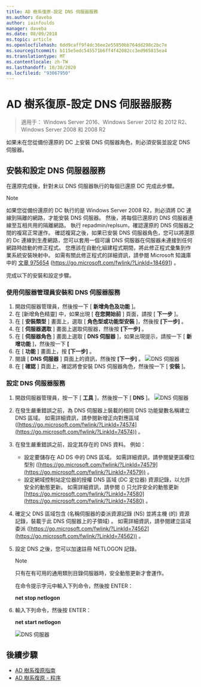 ```yaml
---
title: AD 樹系復原-設定 DNS 伺服器服務
ms.author: daveba
author: iainfoulds
manager: daveba
ms.date: 08/09/2018
ms.topic: article
ms.openlocfilehash: 6dd9caff9f4dc36ee2e55850bb764dd298c2bc7e
ms.sourcegitcommit: b115e5edc545571b6ff4f42082cc3ed965815ea4
ms.translationtype: MT
ms.contentlocale: zh-TW
ms.lasthandoff: 10/30/2020
ms.locfileid: "93067950"
---
```

# <a name="ad-forest-recovery---configuring-the-dns-server-service"></a>AD 樹系復原-設定 DNS 伺服器服務

>適用于： Windows Server 2016、Windows Server 2012 和 2012 R2、Windows Server 2008 和 2008 R2

如果未在您從備份還原的 DC 上安裝 DNS 伺服器角色，則必須安裝並設定 DNS 伺服器。

## <a name="install-and-configure-the-dns-server-service"></a>安裝和設定 DNS 伺服器服務

在還原完成後，針對未以 DNS 伺服器執行的每個已還原 DC 完成此步驟。

> [!NOTE]
> 如果您從備份還原的 DC 執行的是 Windows Server 2008 R2，則必須將 DC 連線到隔離的網路，才能安裝 DNS 伺服器。 然後，將每個已還原的 DNS 伺服器連線至互相共用的隔離網路。 執行 repadmin/replsum，確認還原的 DNS 伺服器之間的複寫正常運作。 確認複寫之後，如果已安裝 DNS 伺服器角色，您可以將還原的 Dc 連線到生產網路，您可以套用一個可讓 DNS 伺服器在伺服器未連接到任何網路時啟動的修正程式。 您應該在自動化組建程式期間，將此修正程式彙集到作業系統安裝映射中。 如需有關此修正程式的詳細資訊，請參閱 Microsoft 知識庫中的 [文章 975654](https://go.microsoft.com/fwlink/?LinkId=184691) (https://go.microsoft.com/fwlink/?LinkId=184691) 。

完成以下的安裝和設定步驟。

### <a name="to-install-and-the-dns-server-service-using-server-manager"></a>使用伺服器管理員安裝和 DNS 伺服器服務

1. 開啟伺服器管理員，然後按一下 [ **新增角色及功能** ]。
2. 在 [新增角色精靈] 中，如果出現 [ **在您開始前** ] 頁面，請按 [ **下一步** ]。
3. 在 [ **安裝類型** ] 畫面上，選取 [ **角色型或功能型安裝** ]，然後按 **[下一步]** 。
4. 在 [ **伺服器選取** ] 畫面上選取伺服器，然後按 **[下一步]** 。
5. 在 [ **伺服器角色** ] 畫面上選取 [ **DNS 伺服器** ]，如果出現提示，請按一下 [ **新增功能** ]，然後按一下 **[**
6. 在 [ **功能** ] 畫面上，按 **[下一步]** 。
7. 閱讀 [ **DNS 伺服器** ] 頁面上的資訊，然後按 **[下一步]** 。
   ![DNS 伺服器](media/AD-Forest-Recovery-Configure-DNS/dns1.png)
8. 在 [ **確認** ] 頁面上，確認將會安裝 DNS 伺服器角色，然後按一下 [ **安裝** ]。

### <a name="to-configure-the-dns-server-service"></a>設定 DNS 伺服器服務

1. 開啟伺服器管理員，按一下 [ **工具** ]，然後按一下 [ **DNS** ]。
   ![DNS 伺服器](media/AD-Forest-Recovery-Configure-DNS/dns2.png)
2. 在發生嚴重錯誤之前，為 DNS 伺服器上裝載的相同 DNS 功能變數名稱建立 DNS 區域。 如需詳細資訊，請參閱新增正向對應區域 ([https://go.microsoft.com/fwlink/?LinkId=74574](https://go.microsoft.com/fwlink/?LinkId=74574)) 。
3. 在發生嚴重錯誤之前，設定其存在的 DNS 資料。 例如：

   - 設定要儲存在 AD DS 中的 DNS 區域。 如需詳細資訊，請參閱變更區欄位型別 ([https://go.microsoft.com/fwlink/?LinkId=74579](https://go.microsoft.com/fwlink/?LinkId=74579)) 。
   - 設定網域控制站定位器的授權 DNS 區域 (DC 定位器) 資源記錄，以允許安全的動態更新。 如需詳細資訊，請參閱 () 只允許安全的動態更新 [https://go.microsoft.com/fwlink/?LinkId=74580](https://go.microsoft.com/fwlink/?LinkId=74580) 。

4. 確定父 DNS 區域包含 (名稱伺服器的委派資源記錄 (NS) 並將主機 (的) 資源記錄，裝載于此 DNS 伺服器上的子領域) 。 如需詳細資訊，請參閱建立區域委派 ([https://go.microsoft.com/fwlink/?LinkId=74562](https://go.microsoft.com/fwlink/?LinkId=74562)) 。
5. 設定 DNS 之後，您可以加速註冊 NETLOGON 記錄。

   > [!NOTE]
   > 只有在有可用的通用類別目錄伺服器時，安全動態更新才會運作。

   在命令提示字元中輸入下列命令，然後按 ENTER：

   **net stop netlogon**

6. 輸入下列命令，然後按 ENTER：

   **net start netlogon**

   ![DNS 伺服器](media/AD-Forest-Recovery-Configure-DNS/dns3.png)

## <a name="next-steps"></a>後續步驟

- [AD 樹系復原指南](AD-Forest-Recovery-Guide.md)
- [AD 樹系復原 - 程序](AD-Forest-Recovery-Procedures.md)

